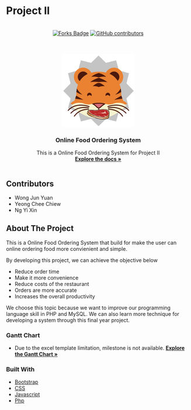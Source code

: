 # Project II
<br />
<div align="center">
  <a href="https://github.com/JYuan19/Project2/network/members"><img src="https://img.shields.io/github/forks/JYuan19/Project2" alt="Forks Badge"/></a>
  <a href="https://github.com/JYuan19/Project2/graphs/contributors"><img alt="GitHub contributors" src="https://img.shields.io/github/contributors/JYuan19/Project2?color=2b9348"></a>
</div>
<br />


<!-- PROJECT LOGO -->
<br />
<p align="center">
  <a href="https://github.com/JYuan19/Project2">
    <img src="image/logo 256x256.png" alt="Logo" width="200" height="200">
  </a>

  <h3 align="center">Online Food Ordering System</h3>

  <p align="center">
    This is a Online Food Ordering System for Project II
    <br />
    <a href="https://github.com/JYuan19/Project2"><strong>Explore the docs »</strong></a>
    <br />
    <br />
  </p>
</p>

## Contributors
  - Wong Jun Yuan
  - Yeong Chee Chiew
  - Ng Yi Xin
  
<!-- ABOUT THE PROJECT -->
## About The Project

This is a Online Food Ordering System that build for make the user can online ordering food more convienient and simple. 

By developing this project, we can achieve the objective below
-	Reduce order time
-	Make it more convenience 
-	Reduce costs of the restaurant
-	Orders are more accurate
-	Increases the overall productivity

We choose this topic because we want to improve our programming language skill in PHP and MySQL. We can also learn more technique for developing a system through this final year project.

### Gantt Chart
- Due to the excel template limitation, milestone is not available.
<a href="https://github.com/JYuan19/Project2/blob/master/Foodtiger_GanttChart.xlsx"><strong>Explore the Gantt Chart »</strong></a>

### Built With

* [Bootstrap](https://getbootstrap.com)
* [CSS](https://www.w3schools.com/css/)
* [Javascript](https://www.w3schools.com/js/DEFAULT.asp)
* [Php](https://www.php.net/)

